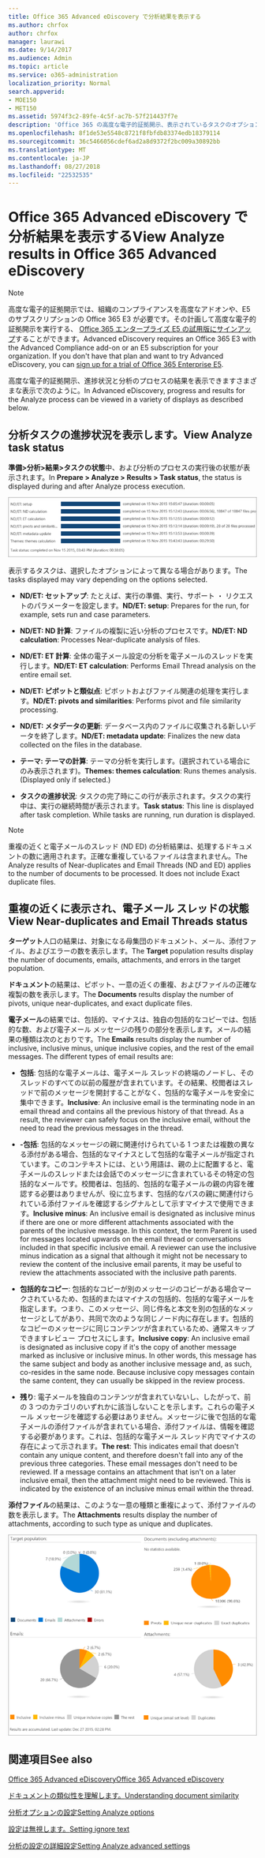 ```yaml
---
title: Office 365 Advanced eDiscovery で分析結果を表示する
ms.author: chrfox
author: chrfox
manager: laurawi
ms.date: 9/14/2017
ms.audience: Admin
ms.topic: article
ms.service: o365-administration
localization_priority: Normal
search.appverid:
- MOE150
- MET150
ms.assetid: 5974f3c2-89fe-4c5f-ac7b-57f214437f7e
description: 'Office 365 の高度な電子的証拠開示、表示されているタスクのオプションの定義の分析処理の結果を表示する場所を理解します。  '
ms.openlocfilehash: 8f1de53e5548c8721f8fbfdb83374edb18379114
ms.sourcegitcommit: 36c5466056cdef6ad2a8d9372f2bc009a30892bb
ms.translationtype: MT
ms.contentlocale: ja-JP
ms.lasthandoff: 08/27/2018
ms.locfileid: "22532535"
---
```

# <a name="view-analyze-results-in-office-365-advanced-ediscovery"></a><span data-ttu-id="c48cc-103">Office 365 Advanced eDiscovery で分析結果を表示する</span><span class="sxs-lookup"><span data-stu-id="c48cc-103">View Analyze results in Office 365 Advanced eDiscovery</span></span>

> [!NOTE]
> <span data-ttu-id="c48cc-p101">高度な電子的証拠開示では、組織のコンプライアンスを高度なアドオンや、E5 のサブスクリプションの Office 365 E3 が必要です。その計画して高度な電子的証拠開示を実行する、 [Office 365 エンタープライズ E5 の試用版にサインアップ](https://go.microsoft.com/fwlink/p/?LinkID=698279)することができます。</span><span class="sxs-lookup"><span data-stu-id="c48cc-p101">Advanced eDiscovery requires an Office 365 E3 with the Advanced Compliance add-on or an E5 subscription for your organization. If you don't have that plan and want to try Advanced eDiscovery, you can [sign up for a trial of Office 365 Enterprise E5](https://go.microsoft.com/fwlink/p/?LinkID=698279).</span></span> 
  
<span data-ttu-id="c48cc-106">高度な電子的証拠開示、進捗状況と分析のプロセスの結果を表示できますさまざまな表示で次のように。</span><span class="sxs-lookup"><span data-stu-id="c48cc-106">In Advanced eDiscovery, progress and results for the Analyze process can be viewed in a variety of displays as described below.</span></span>
  
## <a name="view-analyze-task-status"></a><span data-ttu-id="c48cc-107">分析タスクの進捗状況を表示します。</span><span class="sxs-lookup"><span data-stu-id="c48cc-107">View Analyze task status</span></span>

<span data-ttu-id="c48cc-108">**準備\>分析\>結果\>タスクの状態**中、および分析のプロセスの実行後の状態が表示されます。</span><span class="sxs-lookup"><span data-stu-id="c48cc-108">In **Prepare \> Analyze \> Results \> Task status**, the status is displayed during and after Analyze process execution.</span></span> 
  
![タスクの進捗状況の分析](media/d0372978-ce08-4f4e-a1fc-aa918ae44364.png)
  
<span data-ttu-id="c48cc-110">表示するタスクは、選択したオプションによって異なる場合があります。</span><span class="sxs-lookup"><span data-stu-id="c48cc-110">The tasks displayed may vary depending on the options selected.</span></span> 
  
- <span data-ttu-id="c48cc-111">**ND/ET: セットアップ**: たとえば、実行の準備、実行、サポート ・ リクエストのパラメーターを設定します。</span><span class="sxs-lookup"><span data-stu-id="c48cc-111">**ND/ET: setup**: Prepares for the run, for example, sets run and case parameters.</span></span>
    
- <span data-ttu-id="c48cc-112">**ND/ET: ND 計算**: ファイルの複製に近い分析のプロセスです。</span><span class="sxs-lookup"><span data-stu-id="c48cc-112">**ND/ET: ND calculation**: Processes Near-duplicate analysis of files.</span></span>
    
- <span data-ttu-id="c48cc-113">**ND/ET: ET 計算**: 全体の電子メール設定の分析を電子メールのスレッドを実行します。</span><span class="sxs-lookup"><span data-stu-id="c48cc-113">**ND/ET: ET calculation**: Performs Email Thread analysis on the entire email set.</span></span>
    
- <span data-ttu-id="c48cc-114">**ND/ET: ピボットと類似点**: ピボットおよびファイル関連の処理を実行します。</span><span class="sxs-lookup"><span data-stu-id="c48cc-114">**ND/ET: pivots and similarities**: Performs pivot and file similarity processing.</span></span>
    
- <span data-ttu-id="c48cc-115">**ND/ET: メタデータの更新**: データベース内のファイルに収集される新しいデータを終了します。</span><span class="sxs-lookup"><span data-stu-id="c48cc-115">**ND/ET: metadata update**: Finalizes the new data collected on the files in the database.</span></span>
    
- <span data-ttu-id="c48cc-p102">**テーマ: テーマの計算**: テーマの分析を実行します。(選択されている場合にのみ表示されます)。</span><span class="sxs-lookup"><span data-stu-id="c48cc-p102">**Themes: themes calculation**: Runs themes analysis. (Displayed only if selected.)</span></span>
    
- <span data-ttu-id="c48cc-p103">**タスクの進捗状況**: タスクの完了時にこの行が表示されます。タスクの実行中は、実行の継続時間が表示されます。</span><span class="sxs-lookup"><span data-stu-id="c48cc-p103">**Task status**: This line is displayed after task completion. While tasks are running, run duration is displayed.</span></span>
    
> [!NOTE]
> <span data-ttu-id="c48cc-p104">重複の近くと電子メールのスレッド (ND ED) の分析結果は、処理するドキュメントの数に適用されます。正確な重複しているファイルは含まれません。</span><span class="sxs-lookup"><span data-stu-id="c48cc-p104">The Analyze results of Near-duplicates and Email Threads (ND and ED) applies to the number of documents to be processed. It does not include Exact duplicate files.</span></span> 
  
## <a name="view-near-duplicates-and-email-threads-status"></a><span data-ttu-id="c48cc-122">重複の近くに表示され、電子メール スレッドの状態</span><span class="sxs-lookup"><span data-stu-id="c48cc-122">View Near-duplicates and Email Threads status</span></span>

<span data-ttu-id="c48cc-123">**ターゲット**人口の結果は、対象になる母集団のドキュメント、メール、添付ファイル、およびエラーの数を表示します。</span><span class="sxs-lookup"><span data-stu-id="c48cc-123">The **Target** population results display the number of documents, emails, attachments, and errors in the target population.</span></span> 
  
<span data-ttu-id="c48cc-124">**ドキュメント**の結果は、ピボット、一意の近くの重複、およびファイルの正確な複製の数を表示します。</span><span class="sxs-lookup"><span data-stu-id="c48cc-124">The **Documents** results display the number of pivots, unique near-duplicates, and exact duplicate files.</span></span> 
  
<span data-ttu-id="c48cc-p105">**電子メール**の結果では、包括的、マイナスは、独自の包括的なコピーでは、包括的な数、および電子メール メッセージの残りの部分を表示します。メールの結果の種類は次のとおりです。</span><span class="sxs-lookup"><span data-stu-id="c48cc-p105">The **Emails** results display the number of inclusive, inclusive minus, unique inclusive copies, and the rest of the email messages. The different types of email results are:</span></span> 
  
- <span data-ttu-id="c48cc-p106">**包括**: 包括的な電子メールは、電子メール スレッドの終端のノードし、そのスレッドのすべての以前の履歴が含まれています。その結果、校閲者はスレッドで前のメッセージを開封することがなく、包括的な電子メールを安全に集中できます。</span><span class="sxs-lookup"><span data-stu-id="c48cc-p106">**Inclusive**: An inclusive email is the terminating node in an email thread and contains all the previous history of that thread. As a result, the reviewer can safely focus on the inclusive email, without the need to read the previous messages in the thread.</span></span> 
    
- <span data-ttu-id="c48cc-p107">**-包括**: 包括的なメッセージの親に関連付けられている 1 つまたは複数の異なる添付がある場合、包括的なマイナスとして包括的な電子メールが指定されています。このコンテキストには、という用語は、親の上に配置すると、電子メールのスレッドまたは会話でのメッセージに含まれているその特定の包括的なメールです。校閲者は、包括的、包括的な電子メールの親の内容を確認する必要はありませんが、役に立ちます、包括的なパスの親に関連付けられている添付ファイルを確認するシグナルとして示すマイナスで使用できます。</span><span class="sxs-lookup"><span data-stu-id="c48cc-p107">**Inclusive minus**: An inclusive email is designated as inclusive minus if there are one or more different attachments associated with the parents of the inclusive message. In this context, the term Parent is used for messages located upwards on the email thread or conversations included in that specific inclusive email. A reviewer can use the inclusive minus indication as a signal that although it might not be necessary to review the content of the inclusive email parents, it may be useful to review the attachments associated with the inclusive path parents.</span></span> 
    
- <span data-ttu-id="c48cc-p108">**包括的なコピー**: 包括的なコピーが別のメッセージのコピーがある場合マークされているため、包括的またはマイナスの包括的、包括的な電子メールを指定します。つまり、このメッセージ、同じ件名と本文を別の包括的なメッセージとしてがあり、共同で次のような同じノード内に存在します。包括的なコピーのメッセージに同じコンテンツが含まれているため、通常スキップできますレビュー プロセスにします。</span><span class="sxs-lookup"><span data-stu-id="c48cc-p108">**Inclusive copy**: An inclusive email is designated as inclusive copy if it's the copy of another message marked as inclusive or inclusive minus. In other words, this message has the same subject and body as another inclusive message and, as such, co-resides in the same node. Because inclusive copy messages contain the same content, they can usually be skipped in the review process.</span></span> 
    
- <span data-ttu-id="c48cc-p109">**残り**: 電子メールを独自のコンテンツが含まれていないし、したがって、前の 3 つのカテゴリのいずれかに該当しないことを示します。これらの電子メール メッセージを確認する必要はありません。メッセージに後で包括的な電子メールの添付ファイルが含まれている場合、添付ファイルは、情報を確認する必要があります。これは、包括的な電子メール スレッド内でマイナスの存在によって示されます。</span><span class="sxs-lookup"><span data-stu-id="c48cc-p109">**The rest**: This indicates email that doesn't contain any unique content, and therefore doesn't fall into any of the previous three categories. These email messages don't need to be reviewed. If a message contains an attachment that isn't on a later inclusive email, then the attachment might need to be reviewed. This is indicated by the existence of an inclusive minus email within the thread.</span></span>
    
<span data-ttu-id="c48cc-139">**添付ファイル**の結果は、このような一意の種類と重複によって、添付ファイルの数を表示します。</span><span class="sxs-lookup"><span data-stu-id="c48cc-139">The **Attachments** results display the number of attachments, according to such type as unique and duplicates.</span></span> 
  
![類似および電子メールのスレッド](media/54491303-0ee3-4739-b42e-d1ee486842fd.png)
  
## <a name="see-also"></a><span data-ttu-id="c48cc-141">関連項目</span><span class="sxs-lookup"><span data-stu-id="c48cc-141">See also</span></span>

[<span data-ttu-id="c48cc-142">Office 365 Advanced eDiscovery</span><span class="sxs-lookup"><span data-stu-id="c48cc-142">Office 365 Advanced eDiscovery</span></span>](office-365-advanced-ediscovery.md)
  
[<span data-ttu-id="c48cc-143">ドキュメントの類似性を理解します。</span><span class="sxs-lookup"><span data-stu-id="c48cc-143">Understanding document similarity</span></span>](understand-document-similarity-in-advanced-ediscovery.md)
  
[<span data-ttu-id="c48cc-144">分析オプションの設定</span><span class="sxs-lookup"><span data-stu-id="c48cc-144">Setting Analyze options</span></span>](set-analyze-options-in-advanced-ediscovery.md)
  
[<span data-ttu-id="c48cc-145">設定は無視します。</span><span class="sxs-lookup"><span data-stu-id="c48cc-145">Setting ignore text</span></span>](set-ignore-text-in-advanced-ediscovery.md)
  
[<span data-ttu-id="c48cc-146">分析の設定の詳細設定</span><span class="sxs-lookup"><span data-stu-id="c48cc-146">Setting Analyze advanced settings</span></span>](view-analyze-results-in-advanced-ediscovery.md)

